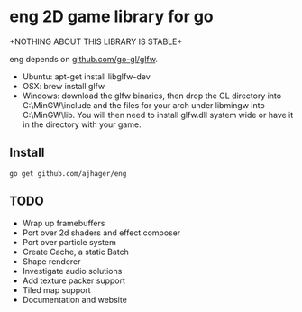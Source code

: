 eng 2D game library for go
===

+NOTHING ABOUT THIS LIBRARY IS STABLE+

eng depends on [github.com/go-gl/glfw](http://github.com/go-gl/glfw).
* Ubuntu: apt-get install libglfw-dev
* OSX: brew install glfw
* Windows: download the glfw binaries, then drop the GL directory into C:\MinGW\include and the files for your arch under libmingw into C:\MinGW\lib. You will then need to install glfw.dll system wide or have it in the directory with your game.

Install
-------
`go get github.com/ajhager/eng`

TODO
----

* Wrap up framebuffers
* Port over 2d shaders and effect composer
* Port over particle system
* Create Cache, a static Batch
* Shape renderer
* Investigate audio solutions
* Add texture packer support
* Tiled map support
* Documentation and website
